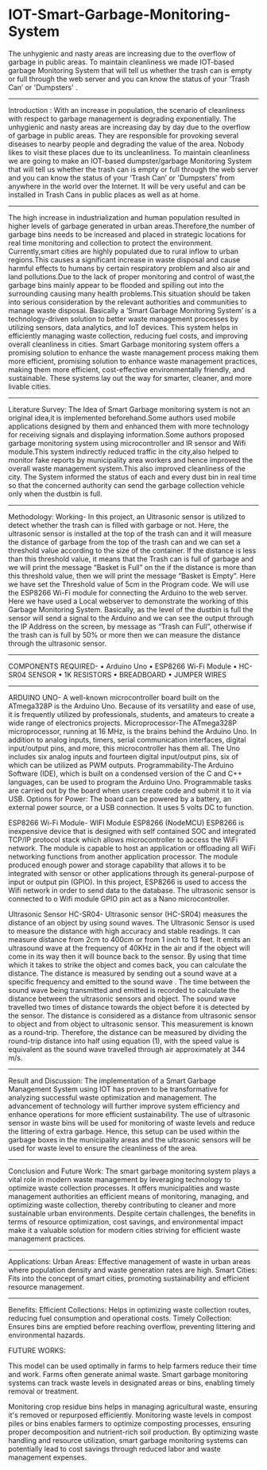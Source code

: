 # IOT-Smart-Garbage-Monitoring-System
The unhygienic and nasty areas are increasing due to the overflow of garbage in public areas. To maintain cleanliness we made IOT-based garbage Monitoring System that will tell us whether the trash can is empty or full through the web server and you can know the status of your ‘Trash Can’ or 'Dumpsters' .
***************************************************************************************************************************************************************************************************************************
Introduction :
With an increase in population, the scenario of cleanliness with respect to garbage management is degrading exponentially. The unhygienic and nasty areas are increasing day by day due to the overflow of garbage in public areas. They are responsible for provoking several diseases to nearby people and degrading the value of the area. Nobody likes to visit these places due to its uncleanliness. To maintain cleanliness we are going to make an IOT-based dumpster/garbage Monitoring System that will tell us whether the trash can is empty or full through the web server and you can know the status of your ‘Trash Can’ or 'Dumpsters' from anywhere in the world over the Internet. It will be very useful and can be installed in Trash Cans in public places as well as at home.
***************************************************************************************************************************************************************************************************************************
The high increase in industrialization and human population resulted in higher levels of garbage generated in urban areas.Therefore,the number of garbage bins needs to be increased and placed in strategic locations for  real time monitoring and collection to protect the environment.
Currently,smart cities are highly populated due to rural inflow to urban regions.This causes a significant increase in waste disposal and cause harmful effects to humans by certain respiratory problem and also air and land pollutions.Due to the lack of proper monitoring and control of wast,the garbage bins mainly appear to be flooded and spilling out into the surrounding causing many health problems.This situation should be taken into serious consideration by the relevant authorities and communities to manage waste disposal.
Basically a ‘Smart Garbage Monitoring System’ is a technology-driven solution to better waste management processes by utilizing sensors, data analytics, and IoT devices. This system helps in efficiently managing waste collection, reducing fuel costs, and improving overall cleanliness in cities.
Smart Garbage monitoring system offers a promising solution to enhance the waste management process making them more efficient, promising solution to enhance waste management practices, making them more efficient, cost-effective environmentally friendly, and sustainable. These systems lay out the way for smarter, cleaner, and more livable cities.
***************************************************************************************************************************************************************************************************************************
Literature Survey:
The Idea of Smart Garbage monitoring system is not an original idea,it is implemented beforehand.Some authors used mobile applications designed by them and enhanced them with more technology for receiving signals and displaying information.Some authors proposed garbage monitoring system using microcontroller and IR sensor and Wifi module.This system indirectly reduced traffic in the city,also helped to monitor fake reports by municipality area workers and hence improved the overall waste management system.This also improved cleanliness of the city. The System informed the 
status  of  each  and  every  dust  bin  in  real  time  so  that  the 
concerned  authority can  send the  garbage  collection vehicle 
only when the dustbin is full.
***************************************************************************************************************************************************************************************************************************
Methodology:
Working-
In this project, an Ultrasonic sensor is utilized to detect whether the trash can is filled with garbage or not. Here, the ultrasonic sensor is installed at the top of the trash can and it will measure the distance of garbage from the top of the trash can and we can set a threshold value according to the size of the container. If the distance is less than this threshold value, it means that the Trash can is full of garbage and we will print the message “Basket is Full” on the if the distance is more than this threshold value, then we will print the message “Basket is Empty”. Here we have set the Threshold value of 5cm in the Program code. We will use the ESP8266 Wi-Fi module for connecting the Arduino to the web server. Here we have used a Local webserver to demonstrate the working of this Garbage Monitoring System.
Basically, as the level of the dustbin is full the sensor will send a signal to the Arduino and we can see the output through the IP Address on the screen, by message as “Trash can Full”, otherwise if the trash can is full by 50% or more then we can measure the distance through the ultrasonic sensor.
***************************************************************************************************************************************************************************************************************************
COMPONENTS REQUIRED-
•	Arduino Uno
•	ESP8266 Wi-Fi Module
•	HC-SR04 SENSOR
•	1K RESISTORS
•	BREADBOARD
•	JUMPER WIRES
***************************************************************************************************************************************************************************************************************************
ARDUINO UNO-
A well-known microcontroller board built on the ATmega328P is the Arduino Uno. Because of its versatility and ease of use, it is frequently utilized by professionals, students, and amateurs to create a wide range of electronics projects.
Microprocessor-The ATmega328P microprocessor, running at 16 MHz, is the brains behind the Arduino Uno. In addition to analog inputs, timers, serial communication interfaces, digital input/output pins, and more, this microcontroller has them all.
The Uno includes six analog inputs and fourteen digital input/output pins, six of which can be utilized as PWM outputs.
Programmability-The Arduino Software (IDE), which is built on a condensed version of the C and C++ languages, can be used to program the Arduino Uno. Programmable tasks are carried out by the board when users create code and submit it to it via USB.
Options for Power: The board can be powered by a battery, an external power source, or a USB connection. It uses 5 volts DC to function.

ESP8266 Wi-Fi Module-
WIFI Module ESP8266 (NodeMCU) ESP8266 is inexpensive device that is designed with self contained SOC and integrated TCP/IP protocol stack which allows microcontroller to access the WiFi network. The module is capable to host an application or offloading all WiFi networking functions from another application processor. The module produced enough power and storage capability that allows it to be integrated with sensor or other applications through its general-purpose of input or output pin (GPIO). In this project, ESP8266 is used to access the Wifi network in order to send data to the database. The ultrasonic sensor is connected to o Wifi module GPIO pin act as a Nano microcontroller.

Ultrasonic Sensor HC-SR04-
Ultrasonic  sensor  (HC-SR04)  measures  the  distance  of  an object  by  using  sound  waves. The Ultrasonic Sensor is used to measure the distance with high accuracy and stable readings. It can measure distance from 2cm to 400cm or from 1 inch to 13 feet.  It emits an ultrasound wave at the frequency of 40KHz in the air and if the object will come in its way then it will bounce back to the sensor. By using that time which it takes to strike the object and comes back, you can calculate the distance. The  distance  is measured  by sending out a sound wave at a specific frequency and emitted to the sound wave . The time between the sound wave being transmitted  and  emitted is  recorded to  calculate the  distance between  the ultrasonic  sensors and object.  The  sound  wave travelled two times of distance towards the object before it is detected by the sensor. The distance is considered as a distance from ultrasonic sensor to object and from object to ultrasonic sensor. This measurement is known as a round-trip. Therefore, the  distance  can  be  measured  by  dividing  the  round-trip distance into  half using  equation (1), with  the speed  value is equivalent  as  the  sound  wave  travelled  through  air approximately at 344 m/s.
***************************************************************************************************************************************************************************************************************************
Result and Discussion:
The implementation of a Smart Garbage Management System using IOT has proven to be transformative for analyzing successful waste optimization and management. The advancement of technology will further improve system efficiency and enhance operations for more efficient sustainability. The use of ultrasonic sensor in waste bins will be used for monitoring of waste levels and reduce the littering of extra garbage. Hence, this setup can be used within the garbage boxes in the municipality areas and the ultrasonic sensors will be used for waste level to ensure the cleanliness of the area.
***************************************************************************************************************************************************************************************************************************
Conclusion and Future Work:
The smart garbage monitoring system plays a vital role in modern waste management by leveraging technology to optimize waste collection processes. It offers municipalities and waste management authorities an efficient means of monitoring, managing, and optimizing waste collection, thereby contributing to cleaner and more sustainable urban environments. Despite certain challenges, the benefits in terms of resource optimization, cost savings, and environmental impact make it a valuable solution for modern cities striving for efficient waste management practices.
***************************************************************************************************************************************************************************************************************************
Applications:
Urban Areas: Effective management of waste in urban areas where population density and waste generation rates are high.
Smart Cities: Fits into the concept of smart cities, promoting sustainability and efficient resource management.
***************************************************************************************************************************************************************************************************************************
Benefits:
Efficient Collections: Helps in optimizing waste collection routes, reducing fuel consumption and operational costs.
Timely Collection: Ensures bins are emptied before reaching overflow, preventing littering and environmental hazards.


























FUTURE WORKS:

This model can be used optimally in farms to help farmers reduce their time and work.
Farms often generate animal waste. Smart garbage monitoring systems can track waste levels in designated areas or bins, enabling timely removal or treatment.


 



Monitoring crop residue bins helps in managing agricultural waste, ensuring it's removed or repurposed efficiently.
Monitoring waste levels in compost piles or bins enables farmers to optimize composting processes, ensuring proper decomposition and nutrient-rich soil production.
By optimizing waste handling and resource utilization, smart garbage monitoring systems can potentially lead to cost savings through reduced labor and waste management expenses.
